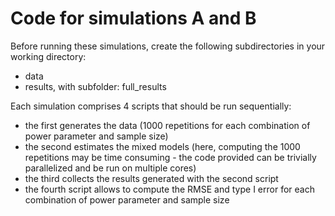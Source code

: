 # Code for simulations A and B

Before running these simulations, create the following subdirectories in your working directory:
- data
- results, with subfolder: full_results

Each simulation comprises 4 scripts that should be run sequentially:
- the first generates the data (1000 repetitions for each combination of power parameter and sample size)
- the second estimates the mixed models (here, computing the 1000 repetitions may be time consuming - the code provided can be trivially parallelized and be run on multiple cores)
- the third collects the results generated with the second script
- the fourth script allows to compute the RMSE and type I error for each combination of power parameter and sample size
